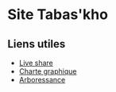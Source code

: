 # Site Tabas'kho

Liens utiles
------------
- [Live share](https://prod.liveshare.vsengsaas.visualstudio.com/join?6BEFD466AE76D2D4D6EEC59877AB020622FE)
- [Charte graphique](https://www.canva.com/design/DAFyEP22-Gc/uZEKNoGiMd2mqU3wINm_6g/edit)
- [Arboressance](https://www.gloomaps.com/eW4ehrmm7s)

